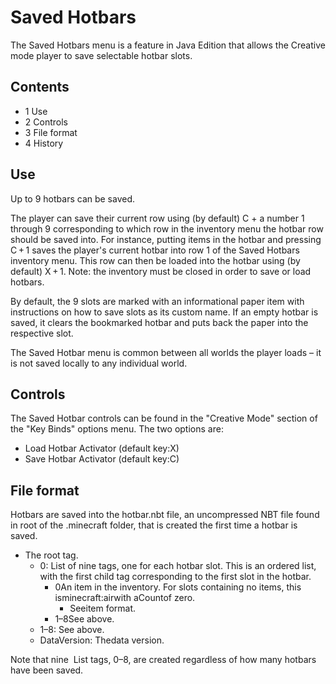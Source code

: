# Saved Hotbars
The Saved Hotbars menu is a feature in Java Edition that allows the Creative mode player to save selectable hotbar slots.

## Contents
- 1 Use
- 2 Controls
- 3 File format
- 4 History

## Use
Up to 9 hotbars can be saved.

The player can save their current row using (by default) C + a number 1 through 9 corresponding to which row in the inventory menu the hotbar row should be saved into. For instance, putting items in the hotbar and pressing C + 1 saves the player's current hotbar into row 1 of the Saved Hotbars inventory menu. This row can then be loaded into the hotbar using (by default) X + 1. Note: the inventory must be closed in order to save or load hotbars.

By default, the 9 slots are marked with an informational paper item with instructions on how to save slots as its custom name.
If an empty hotbar is saved, it clears the bookmarked hotbar and puts back the paper into the respective slot.

The Saved Hotbar menu is common between all worlds the player loads – it is not saved locally to any individual world.

## Controls
The Saved Hotbar controls can be found in the "Creative Mode" section of the "Key Binds" options menu. The two options are:

- Load Hotbar Activator (default key:X)
- Save Hotbar Activator (default key:C)

## File format
Hotbars are saved into the hotbar.nbt file, an uncompressed NBT file found in root of the .minecraft folder, that is created the first time a hotbar is saved.

- The root tag.
	- 0: List of nine tags, one for each hotbar slot. This is an ordered list, with the first child tag corresponding to the first slot in the hotbar.
		- 0An item in the inventory. For slots containing no items, this isminecraft:airwith aCountof zero.
			- Seeitem format.
		- 1–8See above.
	- 1–8: See above.
	- DataVersion: Thedata version.

Note that nine  List tags, 0–8, are created regardless of how many hotbars have been saved.


